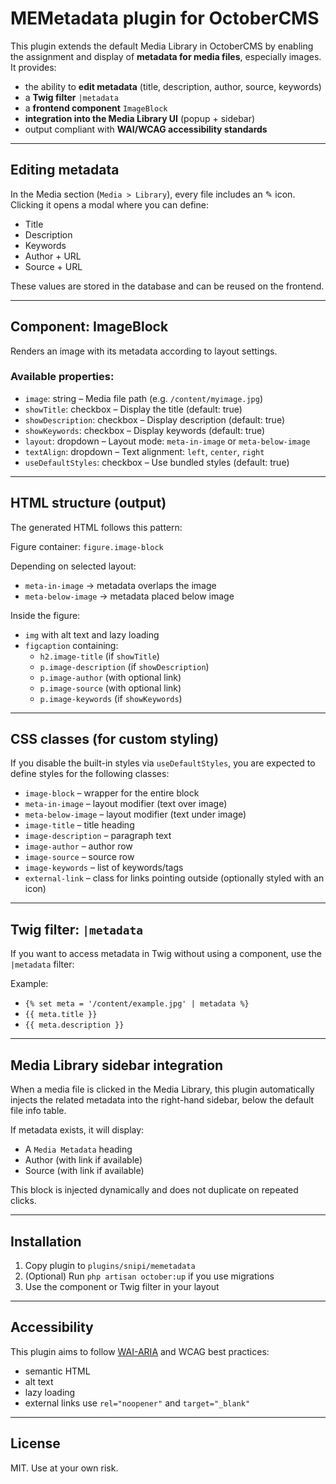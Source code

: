 # MEMetadata plugin for OctoberCMS

This plugin extends the default Media Library in OctoberCMS by enabling the assignment and display of **metadata for media files**, especially images. It provides:

- the ability to **edit metadata** (title, description, author, source, keywords)
- a **Twig filter** `|metadata`
- a **frontend component** `ImageBlock`
- **integration into the Media Library UI** (popup + sidebar)
- output compliant with **WAI/WCAG accessibility standards**

---

## Editing metadata

In the Media section (`Media > Library`), every file includes an ✎ icon. Clicking it opens a modal where you can define:

- Title
- Description
- Keywords
- Author + URL
- Source + URL

These values are stored in the database and can be reused on the frontend.

---

## Component: ImageBlock

Renders an image with its metadata according to layout settings.

### Available properties:

- `image`: string – Media file path (e.g. `/content/myimage.jpg`)
- `showTitle`: checkbox – Display the title (default: true)
- `showDescription`: checkbox – Display description (default: true)
- `showKeywords`: checkbox – Display keywords (default: true)
- `layout`: dropdown – Layout mode: `meta-in-image` or `meta-below-image`
- `textAlign`: dropdown – Text alignment: `left`, `center`, `right`
- `useDefaultStyles`: checkbox – Use bundled styles (default: true)

---

## HTML structure (output)

The generated HTML follows this pattern:

Figure container: `figure.image-block`

Depending on selected layout:

- `meta-in-image` → metadata overlaps the image
- `meta-below-image` → metadata placed below image

Inside the figure:

- `img` with alt text and lazy loading
- `figcaption` containing:
  - `h2.image-title` (if `showTitle`)
  - `p.image-description` (if `showDescription`)
  - `p.image-author` (with optional link)
  - `p.image-source` (with optional link)
  - `p.image-keywords` (if `showKeywords`)

---

## CSS classes (for custom styling)

If you disable the built-in styles via `useDefaultStyles`, you are expected to define styles for the following classes:

- `image-block` – wrapper for the entire block
- `meta-in-image` – layout modifier (text over image)
- `meta-below-image` – layout modifier (text under image)
- `image-title` – title heading
- `image-description` – paragraph text
- `image-author` – author row
- `image-source` – source row
- `image-keywords` – list of keywords/tags
- `external-link` – class for links pointing outside (optionally styled with an icon)

---

## Twig filter: `|metadata`

If you want to access metadata in Twig without using a component, use the `|metadata` filter:

Example:

- `{% set meta = '/content/example.jpg' | metadata %}`
- `{{ meta.title }}`
- `{{ meta.description }}`

---

## Media Library sidebar integration

When a media file is clicked in the Media Library, this plugin automatically injects the related metadata into the right-hand sidebar, below the default file info table.

If metadata exists, it will display:

- A `Media Metadata` heading
- Author (with link if available)
- Source (with link if available)

This block is injected dynamically and does not duplicate on repeated clicks.

---

## Installation

1. Copy plugin to `plugins/snipi/memetadata`
2. (Optional) Run `php artisan october:up` if you use migrations
3. Use the component or Twig filter in your layout

---

## Accessibility

This plugin aims to follow [WAI-ARIA](https://www.w3.org/WAI/standards-guidelines/) and WCAG best practices:

- semantic HTML
- alt text
- lazy loading
- external links use `rel="noopener"` and `target="_blank"`

---

## License

MIT. Use at your own risk.
